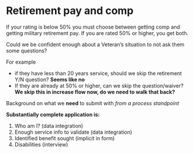 # Retirement pay and comp

If your rating is below 50% you must choose between getting comp and getting military retirement pay. If you are rated 50% or higher, you get both.

Could we be confident enough about a Veteran’s situation to not ask them some questions? 

For example

- if they have less than 20 years service, should we skip the retirement Y/N question? **Seems like no**
- If they are already at 50% or higher, can we skip the question/waiver? **We skip this in increase flow now, do we need to walk that back?**



Background on what we **need** to submit with *from a process standpoint*

**Substantially complete application is:**

1. Who am I? (data integration)
2. Enough service info to validate (data integration)
3. Identified benefit sought (implicit in form)
4. Disabilities (interview)







